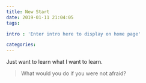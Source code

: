 ```yaml
---
title: New Start
date: 2019-01-11 21:04:05
tags:

intro : 'Enter intro here to display on home page'

categories:
---
```

Just want to learn what I want to learn.
> What would you do if you were not afraid?